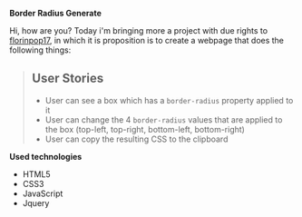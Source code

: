 
**Border Radius Generate**

Hi, how are you? 
Today i'm bringing more a project with due rights to [florinpop17](https://github.com/florinpop17/app-ideas), in which it is proposition is to create a webpage that does the following things:

> ## User Stories
> 
> -   User can see a box which has a  `border-radius`  property applied to it
> -   User can change the 4  `border-radius`  values that are applied to the box (top-left, top-right, bottom-left, bottom-right)
> -   User can copy the resulting CSS to the clipboard


**Used technologies**

-   HTML5
-   CSS3
-   JavaScript
- Jquery



